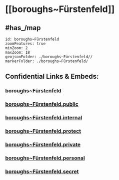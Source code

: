 # [[boroughs~Fürstenfeld]] 


## #has_/map  



```leaflet
id: boroughs~Fürstenfeld
zoomFeatures: true 
minZoom: 2 
maxZoom: 18
geojsonFolder: ./boroughs~Fürstenfeld//
markerFolder: ./boroughs~Fürstenfeld/
```


## Confidential Links & Embeds: 

### [boroughs~Fürstenfeld](/_Standards/Earth/Continent/Europe/Europe~Central/Austria/Austrias_States/Steiermark/counties~SM/Hartberg-Fürstenfeld/cities~Hartberg-Fürstenfeld/Fürstenfeld/boroughs~Fürstenfeld.md) 

### [boroughs~Fürstenfeld.public](/_public/Earth/Continent/Europe/Europe~Central/Austria/Austrias_States/Steiermark/counties~SM/Hartberg-Fürstenfeld/cities~Hartberg-Fürstenfeld/Fürstenfeld/boroughs~Fürstenfeld.public.md) 

### [boroughs~Fürstenfeld.internal](/_internal/Earth/Continent/Europe/Europe~Central/Austria/Austrias_States/Steiermark/counties~SM/Hartberg-Fürstenfeld/cities~Hartberg-Fürstenfeld/Fürstenfeld/boroughs~Fürstenfeld.internal.md) 

### [boroughs~Fürstenfeld.protect](/_protect/Earth/Continent/Europe/Europe~Central/Austria/Austrias_States/Steiermark/counties~SM/Hartberg-Fürstenfeld/cities~Hartberg-Fürstenfeld/Fürstenfeld/boroughs~Fürstenfeld.protect.md) 

### [boroughs~Fürstenfeld.private](/_private/Earth/Continent/Europe/Europe~Central/Austria/Austrias_States/Steiermark/counties~SM/Hartberg-Fürstenfeld/cities~Hartberg-Fürstenfeld/Fürstenfeld/boroughs~Fürstenfeld.private.md) 

### [boroughs~Fürstenfeld.personal](/_personal/Earth/Continent/Europe/Europe~Central/Austria/Austrias_States/Steiermark/counties~SM/Hartberg-Fürstenfeld/cities~Hartberg-Fürstenfeld/Fürstenfeld/boroughs~Fürstenfeld.personal.md) 

### [boroughs~Fürstenfeld.secret](/_secret/Earth/Continent/Europe/Europe~Central/Austria/Austrias_States/Steiermark/counties~SM/Hartberg-Fürstenfeld/cities~Hartberg-Fürstenfeld/Fürstenfeld/boroughs~Fürstenfeld.secret.md)

